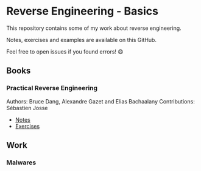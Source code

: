 # Reverse Engineering - Basics
This repository contains some of my work about reverse engineering.

Notes, exercises and examples are available on this GitHub.

Feel free to open issues if you found errors! :smile:



## Books

### Practical Reverse Engineering
Authors: Bruce Dang, Alexandre Gazet and Elias Bachaalany
Contributions: Sébastien Josse



- [Notes](Books/Practical-Reverse-Engineering/README.md)
- [Exercises](Books/Practical-Reverse-Engineering/Exercises/)


## Work

### Malwares


